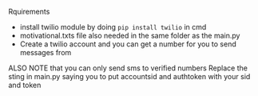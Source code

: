 Rquirements
- install twilio module by doing `pip install twilio` in cmd
- motivational.txts file also needed in the same folder as the main.py
- Create a twilio account and you can get a number for you to send messages from

ALSO NOTE that you can only send sms to verified numbers
Replace the sting in main.py saying you to put accountsid and authtoken with your sid and token
